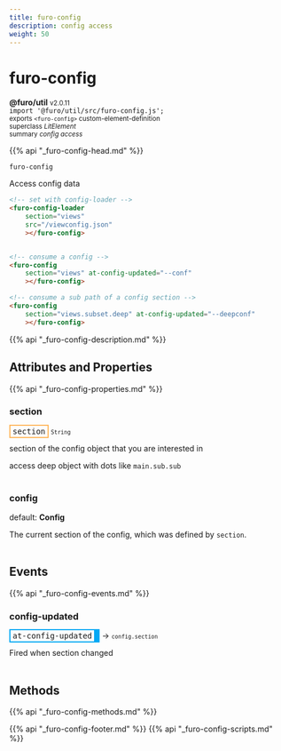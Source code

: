 ```yaml
---
title: furo-config
description: config access
weight: 50
---
```


# furo-config
**@furo/util** <small>v2.0.11</small>
<br>`import '@furo/util/src/furo-config.js';`<small>
<br>exports `<furo-config>` custom-element-definition
<br>superclass *LitElement*</small>
<br><small>summary *config access*</small>

{{% api "_furo-config-head.md" %}}

`furo-config`

 Access config data


```html
<!-- set with config-loader -->
<furo-config-loader
    section="views"
    src="/viewconfig.json"
    ></furo-config>


<!-- consume a config -->
<furo-config
    section="views" at-config-updated="--conf"
    ></furo-config>

<!-- consume a sub path of a config section -->
<furo-config
    section="views.subset.deep" at-config-updated="--deepconf"
    ></furo-config>
```

{{% api "_furo-config-description.md" %}}


## Attributes and Properties
{{% api "_furo-config-properties.md" %}}



### **section**

<span  style="border-width:2px; border-style: solid;border-color:  rgb(255, 182, 91);font-family:monospace; padding:2px 4px;">section</span>
<small>`String` </small>

section of the config object that you are interested in

access deep object with dots like `main.sub.sub`
<br><br>

### **config**
default: **Config**</small>

The current section of the config, which was defined by `section`.
<br><br>
## Events
{{% api "_furo-config-events.md" %}}

### **config-updated**
<span  style="border-width:2px 10px 2px 2px; border-style: solid;border-color:  rgb(2, 168, 244);font-family:monospace; padding:2px 4px;">at-config-updated</span>
→ <small>`config.section`</small>

Fired when section changed
<br><br>

## Methods
{{% api "_furo-config-methods.md" %}}







{{% api "_furo-config-footer.md" %}}
{{% api "_furo-config-scripts.md" %}}
